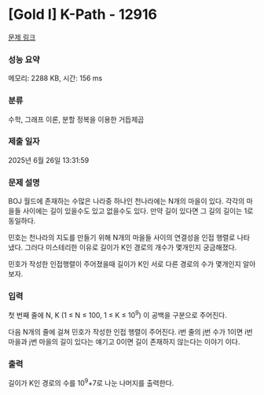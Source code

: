 # [Gold I] K-Path - 12916 

[문제 링크](https://www.acmicpc.net/problem/12916) 

### 성능 요약

메모리: 2288 KB, 시간: 156 ms

### 분류

수학, 그래프 이론, 분할 정복을 이용한 거듭제곱

### 제출 일자

2025년 6월 26일 13:31:59

### 문제 설명

<p>BOJ 월드에 존재하는 수많은 나라중 하나인 천나라에는 N개의 마을이 있다. 각각의 마을들 사이에는 길이 있을수도 있고 없을수도 있다. 만약 길이 있다면 그 길의 길이는 1로 동일하다.</p>

<p>민호는 천나라의 지도를 만들기 위해 N개의 마을들 사이의 연결성을 인접 행렬로 나타냈다. 그러다 미스테리한 이유로 길이가 K인 경로의 개수가 몇개인지 궁금해졌다.</p>

<p>민호가 작성한 인접행렬이 주어졌을때 길이가 K인 서로 다른 경로의 수가 몇개인지 알아보자.</p>

### 입력 

 <p>첫 번째 줄에 N, K (1 ≤ N ≤ 100, 1 ≤ K ≤ 10<sup>9</sup>) 이 공백을 구분으로 주어진다.</p>

<p>다음 N개의 줄에 걸쳐 민호가 작성한 인접 행렬이 주어진다. i번 줄의 j번 수가 1이면 i번 마을과 j번 마을의 길이 있다는 얘기고 0이면 길이 존재하지 않는다는 이야기 이다.</p>

### 출력 

 <p>길이가 K인 경로의 수를 10<sup>9</sup>+7로 나눈 나머지를 출력한다.</p>

